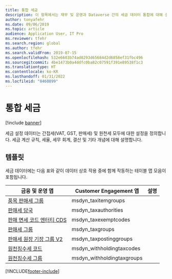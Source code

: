 ```yaml
---
title: 통합 세금
description: 이 항목에서는 재무 및 운영과 Dataverse 간의 세금 데이터 통합에 대해 설명합니다.
author: tonyafehr
ms.date: 09/06/2019
ms.topic: article
audience: Application User, IT Pro
ms.reviewer: tfehr
ms.search.region: global
ms.author: tfehr
ms.search.validFrom: 2019-07-15
ms.openlocfilehash: 532e6603b74ad0293d65684d2d6858ef31fbc496
ms.sourcegitcommit: 4be1473b0a4ddfc0ba82c07591f391e89538f1c3
ms.translationtype: HT
ms.contentlocale: ko-KR
ms.lasthandoff: 01/31/2022
ms.locfileid: "8460899"
---
```

# <a name="integrated-tax"></a>통합 세금

[!include [banner](../../includes/banner.md)]



세금 설정 데이터는 간접세(VAT, GST, 판매세) 및 원천세 모두에 대한 설정을 정의합니다. 세금 계산 규칙, 세율, 세무 회계, 결산 및 기타 개념에 대해 설명합니다.

## <a name="templates"></a>템플릿

세금 데이터에는 다음 표와 같이 데이터 상호 작용 중에 함께 작동하는 테이블 맵 모음이 포함됩니다.

| 금융 및 운영 앱 | Customer Engagement 앱 | 설명 |
|-----------------------------|-----------------------------------|-------------|
[품목 판매세 그룹](mapping-reference.md#196) | msdyn_taxitemgroups | |
[판매세 당국](mapping-reference.md#193) | msdyn_taxauthorities | |
[판매 면세 코드 엔터티 CDS](mapping-reference.md#194) | msdyn_taxexemptcodes | |
[판매세 그룹](mapping-reference.md#195) | msdyn_taxgroups | |
[판매세 원장 기장 그룹 V2](mapping-reference.md#197) | msdyn_taxpostinggroups | |
[원천징수세 코드](mapping-reference.md#210) | msdyn_withholdingtaxcodes | |
[원천징수세 그룹](mapping-reference.md#211) | msdyn_withholdingtaxgroups | |

[!INCLUDE[footer-include](../../../../includes/footer-banner.md)]
